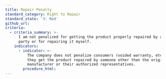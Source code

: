 ```yaml
---
title: Repair Penalty
standard_category: Right to Repair
standard_state: '3: Red'
github_url:
criteria:
  - criteria_summary: >-
      I am not penalized for getting the product properly repaired by a third
      party or for repairing it myself.
    indicators:
      - indicator: >-
          The company does not penalize consumers (voided warranty, etc.) if
          they get the product repaired by someone other than the original
          manufacturer or their authorized representatives.
        procedure_html:
---
```


